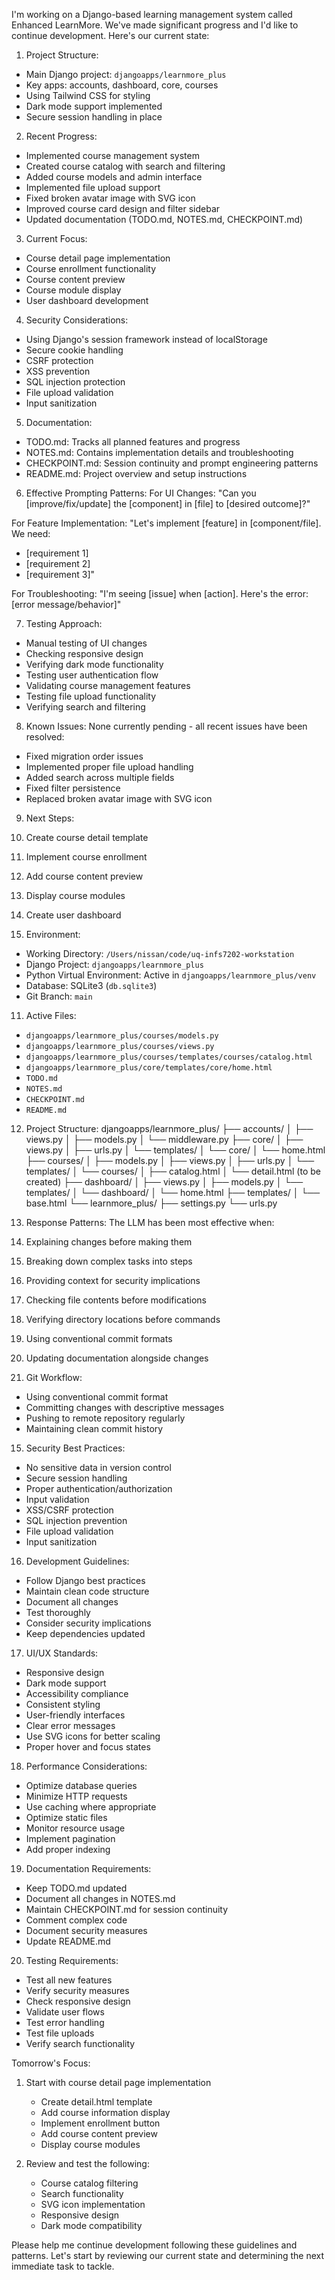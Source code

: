 I'm working on a Django-based learning management system called Enhanced LearnMore. We've made significant progress and I'd like to continue development. Here's our current state:

1. Project Structure:
- Main Django project: `djangoapps/learnmore_plus`
- Key apps: accounts, dashboard, core, courses
- Using Tailwind CSS for styling
- Dark mode support implemented
- Secure session handling in place

2. Recent Progress:
- Implemented course management system
- Created course catalog with search and filtering
- Added course models and admin interface
- Implemented file upload support
- Fixed broken avatar image with SVG icon
- Improved course card design and filter sidebar
- Updated documentation (TODO.md, NOTES.md, CHECKPOINT.md)

3. Current Focus:
- Course detail page implementation
- Course enrollment functionality
- Course content preview
- Course module display
- User dashboard development

4. Security Considerations:
- Using Django's session framework instead of localStorage
- Secure cookie handling
- CSRF protection
- XSS prevention
- SQL injection protection
- File upload validation
- Input sanitization

5. Documentation:
- TODO.md: Tracks all planned features and progress
- NOTES.md: Contains implementation details and troubleshooting
- CHECKPOINT.md: Session continuity and prompt engineering patterns
- README.md: Project overview and setup instructions

6. Effective Prompting Patterns:
For UI Changes:
"Can you [improve/fix/update] the [component] in [file] to [desired outcome]?"

For Feature Implementation:
"Let's implement [feature] in [component/file]. We need:
- [requirement 1]
- [requirement 2]
- [requirement 3]"

For Troubleshooting:
"I'm seeing [issue] when [action]. Here's the error:
[error message/behavior]"

7. Testing Approach:
- Manual testing of UI changes
- Checking responsive design
- Verifying dark mode functionality
- Testing user authentication flow
- Validating course management features
- Testing file upload functionality
- Verifying search and filtering

8. Known Issues:
None currently pending - all recent issues have been resolved:
- Fixed migration order issues
- Implemented proper file upload handling
- Added search across multiple fields
- Fixed filter persistence
- Replaced broken avatar image with SVG icon

9. Next Steps:
1. Create course detail template
2. Implement course enrollment
3. Add course content preview
4. Display course modules
5. Create user dashboard

10. Environment:
- Working Directory: `/Users/nissan/code/uq-infs7202-workstation`
- Django Project: `djangoapps/learnmore_plus`
- Python Virtual Environment: Active in `djangoapps/learnmore_plus/venv`
- Database: SQLite3 (`db.sqlite3`)
- Git Branch: `main`

11. Active Files:
- `djangoapps/learnmore_plus/courses/models.py`
- `djangoapps/learnmore_plus/courses/views.py`
- `djangoapps/learnmore_plus/courses/templates/courses/catalog.html`
- `djangoapps/learnmore_plus/core/templates/core/home.html`
- `TODO.md`
- `NOTES.md`
- `CHECKPOINT.md`
- `README.md`

12. Project Structure:
djangoapps/learnmore_plus/
├── accounts/
│ ├── views.py
│ ├── models.py
│ └── middleware.py
├── core/
│ ├── views.py
│ ├── urls.py
│ └── templates/
│     └── core/
│         └── home.html
├── courses/
│ ├── models.py
│ ├── views.py
│ ├── urls.py
│ └── templates/
│     └── courses/
│         ├── catalog.html
│         └── detail.html (to be created)
├── dashboard/
│ ├── views.py
│ ├── models.py
│ └── templates/
│     └── dashboard/
│         └── home.html
├── templates/
│ └── base.html
└── learnmore_plus/
    ├── settings.py
    └── urls.py

13. Response Patterns:
The LLM has been most effective when:
1. Explaining changes before making them
2. Breaking down complex tasks into steps
3. Providing context for security implications
4. Checking file contents before modifications
5. Verifying directory locations before commands
6. Using conventional commit formats
7. Updating documentation alongside changes

14. Git Workflow:
- Using conventional commit format
- Committing changes with descriptive messages
- Pushing to remote repository regularly
- Maintaining clean commit history

15. Security Best Practices:
- No sensitive data in version control
- Secure session handling
- Proper authentication/authorization
- Input validation
- XSS/CSRF protection
- SQL injection prevention
- File upload validation
- Input sanitization

16. Development Guidelines:
- Follow Django best practices
- Maintain clean code structure
- Document all changes
- Test thoroughly
- Consider security implications
- Keep dependencies updated

17. UI/UX Standards:
- Responsive design
- Dark mode support
- Accessibility compliance
- Consistent styling
- User-friendly interfaces
- Clear error messages
- Use SVG icons for better scaling
- Proper hover and focus states

18. Performance Considerations:
- Optimize database queries
- Minimize HTTP requests
- Use caching where appropriate
- Optimize static files
- Monitor resource usage
- Implement pagination
- Add proper indexing

19. Documentation Requirements:
- Keep TODO.md updated
- Document all changes in NOTES.md
- Maintain CHECKPOINT.md for session continuity
- Comment complex code
- Document security measures
- Update README.md

20. Testing Requirements:
- Test all new features
- Verify security measures
- Check responsive design
- Validate user flows
- Test error handling
- Test file uploads
- Verify search functionality

Tomorrow's Focus:
1. Start with course detail page implementation
   - Create detail.html template
   - Add course information display
   - Implement enrollment button
   - Add course content preview
   - Display course modules

2. Review and test the following:
   - Course catalog filtering
   - Search functionality
   - SVG icon implementation
   - Responsive design
   - Dark mode compatibility

Please help me continue development following these guidelines and patterns. Let's start by reviewing our current state and determining the next immediate task to tackle.
